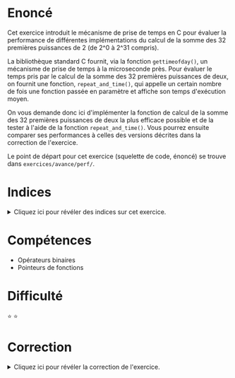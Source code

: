# Enoncé

Cet exercice introduit le mécanisme de prise de temps en C pour
évaluer la performance de différentes implémentations du calcul de la
somme des 32 premières puissances de 2 (de 2^0 à 2^31 compris).

La bibliothèque standard C fournit, via la fonction `gettimeofday()`,
un mécanisme de prise de temps à la microseconde près. Pour évaluer le
temps pris par le calcul de la somme des 32 premières puissances de
deux, on fournit une fonction, `repeat_and_time()`, qui appelle un
certain nombre de fois une fonction passée en paramètre et affiche son
temps d'exécution moyen.

On vous demande donc ici d'implémenter la fonction de calcul de la
somme des 32 premières puissances de deux la plus efficace possible et
de la tester à l'aide de la fonction `repeat_and_time()`. Vous pourrez
ensuite comparer ses performances à celles des versions décrites dans
la correction de l'exercice.

Le point de départ pour cet exercice (squelette de code, énoncé) se
trouve dans `exercices/avance/perf/`.

# Indices

<details>
<summary>Cliquez ici pour révéler des indices sur cet exercice.</summary>
<br>

* Pour calculer une puissance de 2, on peut utiliser le décalage
binaire, la fonction `pow()` de la libc, ... Si vous utilisez la
fonction `pow()`, assurez-vous d'abord qu'aucun prof d'archi ne lorgne
par dessus votre épaule!

</details>

# Compétences

* Opérateurs binaires
* Pointeurs de fonctions

# Difficulté

:star: :star:
# Correction

<details>
<summary>Cliquez ici pour révéler la correction de l'exercice.</summary>
#### Corrigé du fichier Makefile

```make
CC=gcc
CFLAGS=-std=c99 -Wall -Wextra -g
# Cette ligne n'est utile que si votre programme
# utilise la lib maths (pour pow() par exemple).
LDFLAGS=-lm

all: perf

.PHONY: clean
clean:
	rm -f *~ *.o perf

```

#### Corrigé du fichier perf.c

```c
#include <stdlib.h>
#include <stdio.h>
#include <math.h>
#include <sys/time.h>
#include <assert.h>

/*
    On décide de répéter l'exécution du bloc de code dont on veut mesurer
    le temps d'exécution un grand nombre de fois. Cela permet d'utiliser
    un outil de prise de temps à gros grain (comme gettimeofday(), qui compte
    à la granularité d'une microseconde) même quand on souhaite mesurer un
    traitement au temps d'exécution court (ici, de l'ordre de quelques nanosecondes
    pour certaines versions). Il suffira ensuite de diviser le temps obtenu
    par le nombre de répétitions pour obtenir une estimation du temps d'exécution
    du bloc de code étudié (représentant du coup la moyenne des temps obtenus).
*/
#define NTIMES 10000000

/*
    Le module de prise de temps définit une structure timeval, disposant de
    deux champs :
    - le nombre total de secondes écoulées tv_sec ;
    - le nombre de microsecondes écoulées depuis la dernière seconde tv_usec.

    Pour calculer le nombre total de microsecondes écoulées entre t1 et t2,
    on ramène le nombre de secondes en microsecondes en le multipliant
    par 1000000.
*/
static double elapsed_time(struct timeval t1,
                           struct timeval t2) {
    return (double)((t2.tv_sec - t1.tv_sec) * 1000000
           + (t2.tv_usec - t1.tv_usec));
}

/*
    Compte la somme des 32 premières puissances de deux à l'aide de la
    fonction pow(). Si un prof d'archi se trouve pas loin et que vous
    le voyez saigner du nez en voyant cette implémentation, c'est normal :
    c'est à peu près la pire façon de calculer une puissance de 2. La fonction
    pow() calcule n'importe quel nombre élevé à n'importe quelle puissance.
    En soit, elle n'est pas capable de détecter qu'on effectue en fait une
    élévation de 2 à la puissance i, et effectue donc cette opération à l'aide
    de multiplication sucessives. RIP, prof d'archi préféré :-(.
*/
static uint32_t compute_with_pow(void) {
    uint32_t sum = 0;
    for (uint8_t i = 0; i < 32; i++) {
        sum += pow(2, i);
    }
    return sum;
}

/*
    Compte la somme des 32 premières puissances de deux à l'aide de décalages.
    Cette version coûte beaucoup moins cher en matériel, puisque l'opération
    de décalage peut s'exécuter en un cycle. Votre prof d'archi reprend des
    couleurs, non?
*/
static uint32_t compute_with_shift(void) {
    uint64_t sum = 0;
    for (uint8_t i = 0; i < 32; i++) {
        sum += (1U << i);
    }
    return sum;
}

/*
    Certains d'entre vous l'auront peut-être remarqué : la somme des 32
    premières puissances de deux s'écrit en binaire comme une suite de
    32 bits positionnés à 1. On peut facilement générer cette valeur en
    prenant le complément à deux de 0, codé sur 32 bits. Et du coup, ben ça
    coûte plus grand chose. D'où l'intérêt de se poser les bonnes questions
    avant de foncer tête baissée dans l'implémentation de la version la plus
    évidente!
*/
static uint32_t compute_with_complement(void) {
    return ~((uint32_t)0);
}

/*
    On peut aussi remarquer qu'un ensemble de 32 bits à 1 équivaut à la valeur
    décimale -1, codée en complément à deux. Et là, pour le coup, on ne fait rien
    de plus que charger la valeur d'une constante.
*/
static uint32_t dont_compute_because_its_useless(void) {
    return (uint32_t)-1;
}

/*
    Cette fonction lance la fonction compute_sum passée en paramètre
    (et oui, un pointeur de fonction!) ntimes fois et affiche son temps
    d'exécution moyen, ainsi que la chaine de caractères version_tag.

    Un pointeur de fonction en C s'écrit de cette façon :
    type_de_retour (*nom_du_pointeur_de_fonction)(type_des_paramètres);

    Par exemple, char *(*camion)(void) représente une fonction sans
    paramètre, qui retourne une chaine de caractères. Je ne sais pas ce qu'elle
    fait, mais je sais que je peux l'appeler en écrivant :
    char *pouetpouet = camion();

    Pour passer une fonction en paramètre d'une autre fonction, on utilise
    simplement son nom :
    repeat_and_time(hello, 10, "blabla");
    compilera à condition que hello soit une fonction de prototype :
    uint32_t hello(void);
*/
static void repeat_and_time(uint32_t (*compute_sum)(void),
                            uint32_t ntimes,
                            const char *version_tag) {
    struct timeval start, stop;
    /*
        Un appel à gettimeofday remplit la structure timeval passée en
        paramètre avec le nombre de secondes et de microsecondes
        écoulées depuis une certaine date (par défaut le 1er janvier 1970).
    */
    gettimeofday(&start, NULL);
    uint32_t sum = 0;
    for (unsigned times = 0; times < ntimes; times++) {
        sum = compute_sum();
    }
    gettimeofday(&stop, NULL);
    printf("Elapsed time for %s: %lfus\n",
            version_tag,
            elapsed_time(start, stop) / NTIMES);
    assert(sum == (uint32_t)-1);
}

int main(void)
{
    /*
        TODO: Définir une fonction qui calcule la somme des 32 premières
        puissances de 2 et l'évaluer à l'aide de repeat_and_time().
    */
    repeat_and_time(compute_with_pow, NTIMES, "pow version");
    repeat_and_time(compute_with_shift, NTIMES, "shift version");
    repeat_and_time(compute_with_complement, NTIMES, "complement version");
    repeat_and_time(dont_compute_because_its_useless, NTIMES, "Mumu's version");

    return EXIT_SUCCESS;
}

```


</details>
